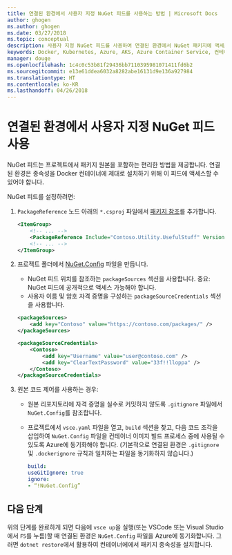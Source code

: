 ```yaml
---
title: 연결된 환경에서 사용자 지정 NuGet 피드를 사용하는 방법 | Microsoft Docs
author: ghogen
ms.author: ghogen
ms.date: 03/27/2018
ms.topic: conceptual
description: 사용자 지정 NuGet 피드를 사용하여 연결된 환경에서 NuGet 패키지에 액세스하고 사용합니다.
keywords: Docker, Kubernetes, Azure, AKS, Azure Container Service, 컨테이너
manager: douge
ms.openlocfilehash: 1c4c0c53b81f29436bb7110395981071411fd6b2
ms.sourcegitcommit: e13e61ddea6032a8282abe16131d9e136a927984
ms.translationtype: HT
ms.contentlocale: ko-KR
ms.lasthandoff: 04/26/2018
---
```

#  <a name="use-a-custom-nuget-feed-in-a-connected-environment"></a>연결된 환경에서 사용자 지정 NuGet 피드 사용

NuGet 피드는 프로젝트에서 패키지 원본을 포함하는 편리한 방법을 제공합니다. 연결된 환경은 종속성을 Docker 컨테이너에 제대로 설치하기 위해 이 피드에 액세스할 수 있어야 합니다.

NuGet 피드를 설정하려면:
1. `PackageReference` 노드 아래의 `*.csproj` 파일에서 [패키지 참조](https://docs.microsoft.com/en-us/nuget/consume-packages/package-references-in-project-files)를 추가합니다.

   ```xml
   <ItemGroup>
       <!-- ... -->
       <PackageReference Include="Contoso.Utility.UsefulStuff" Version="3.6.0" />
       <!-- ... -->
   </ItemGroup>
   ```

2. 프로젝트 폴더에서 [NuGet.Config](https://docs.microsoft.com/en-us/nuget/reference/nuget-config-file) 파일을 만듭니다.
     * NuGet 피드 위치를 참조하는 `packageSources` 섹션을 사용합니다. 중요: NuGet 피드에 공개적으로 액세스 가능해야 합니다.
     * 사용자 이름 및 암호 자격 증명을 구성하는 `packageSourceCredentials` 섹션을 사용합니다. 

   ```xml
   <packageSources>
       <add key="Contoso" value="https://contoso.com/packages/" />
   </packageSources>

   <packageSourceCredentials>
       <Contoso>
           <add key="Username" value="user@contoso.com" />
           <add key="ClearTextPassword" value="33f!!lloppa" />
       </Contoso>
   </packageSourceCredentials>
   ```

3. 원본 코드 제어를 사용하는 경우:
    - 원본 리포지토리에 자격 증명을 실수로 커밋하지 않도록 `.gitignore` 파일에서 `NuGet.Config`를 참조합니다.
    - 프로젝트에서 `vsce.yaml` 파일을 열고, `build` 섹션을 찾고, 다음 코드 조각을 삽입하여 `NuGet.Config` 파일을 컨테이너 이미지 빌드 프로세스 중에 사용될 수 있도록 Azure에 동기화해야 합니다. (기본적으로 연결된 환경은 `.gitignore` 및 `.dockerignore` 규칙과 일치하는 파일을 동기화하지 않습니다.)

        ```yaml
        build:
        useGitIgnore: true
        ignore:
        - “!NuGet.Config”
        ```


## <a name="next-steps"></a>다음 단계

위의 단계를 완료하게 되면 다음에 `vsce up`을 실행(또는 VSCode 또는 Visual Studio에서 `F5`를 누름)할 때 연결된 환경은 `NuGet.Config` 파일을 Azure에 동기화합니다. 그러면 `dotnet restore`에서 활용하여 컨테이너에에서 패키지 종속성을 설치합니다.

